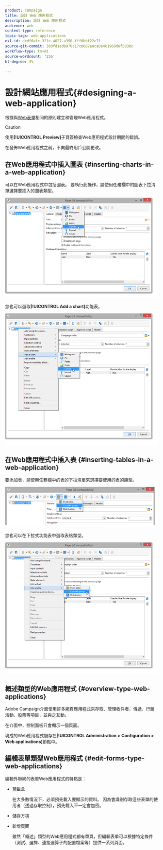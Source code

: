```yaml
---
product: campaign
title: 設計 Web 應用程式
description: 設計 Web 應用程式
audience: web
content-type: reference
topic-tags: web-applications
exl-id: dcdf6afc-321e-4027-a350-fff6bbf22e71
source-git-commit: 360fd1ed8970c17c0687eaca0a4c1960d6f5838c
workflow-type: tm+mt
source-wordcount: '256'
ht-degree: 4%

---
```


# 設計網站應用程式{#designing-a-web-application}

根據與[Web表單](about-web-forms.md)相同的原則建立和管理Web應用程式。

>[!CAUTION]
>
>使用&#x200B;**[!UICONTROL Preview]**&#x200B;子頁簽檢查Web應用程式設計期間的錯誤。
>
>在發佈Web應用程式之前，不向最終用戶公開更改。

## 在Web應用程式中插入圖表 {#inserting-charts-in-a-web-application}

可以在Web應用程式中包括圖表。 要執行此操作，請使用任務欄中的圖表下拉清單選擇要插入的圖表類型。

![](assets/s_ncs_admin_webapps_bar_graph.png)

您也可以選取&#x200B;**[!UICONTROL Add a chart]**&#x200B;功能表。

![](assets/s_ncs_admin_webapps_graph.png)

## 在Web應用程式中插入表 {#inserting-tables-in-a-web-application}

要添加表，請使用任務欄中的表的下拉清單來選擇要使用的表的類型。

![](assets/s_ncs_admin_webapps_bar_table.png)

您也可以在下拉式功能表中選取表格類型。

![](assets/s_ncs_admin_webapps_table.png)

## 概述類型的Web應用程式 {#overview-type-web-applications}

Adobe Campaign介面使用許多網頁應用程式來存取、管理收件者、傳遞、行銷活動、股票等項目，並與之互動。

在介面中，控制面板只會顯示一個頁面。

現成的Web應用程式儲存在&#x200B;**[!UICONTROL Administration > Configuration > Web applications]**&#x200B;節點中。

## 編輯表單類型Web應用程式 {#edit-forms-type-web-applications}

編輯外聯網的表單Web應用程式的特點是：

* 預載盒

   在大多數情況下，必須預先載入要顯示的資料。 因為會識別存取這些表單的使用者（透過存取控制），預先載入不一定會加密。

* 儲存方塊
* 新增頁面

   雖然「概述」類型的Web應用程式都有單頁，但編輯表單可以根據特定條件（測試、選擇、連接運算子的配置檔案等）提供一系列頁面。

